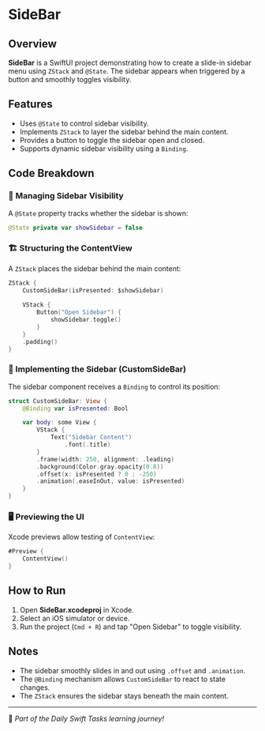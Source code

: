 # SideBar

## Overview
**SideBar** is a SwiftUI project demonstrating how to create a slide-in sidebar menu using `ZStack` and `@State`. The sidebar appears when triggered by a button and smoothly toggles visibility.

## Features
- Uses `@State` to control sidebar visibility.
- Implements `ZStack` to layer the sidebar behind the main content.
- Provides a button to toggle the sidebar open and closed.
- Supports dynamic sidebar visibility using a `Binding`.

## Code Breakdown

### 🔄 Managing Sidebar Visibility
A `@State` property tracks whether the sidebar is shown:

```swift
@State private var showSidebar = false
```

### 🏗️ Structuring the ContentView
A `ZStack` places the sidebar behind the main content:

```swift
ZStack {
    CustomSideBar(isPresented: $showSidebar)
    
    VStack {
        Button("Open Sidebar") {
            showSidebar.toggle()
        }
    }
    .padding()
}
```

### 📂 Implementing the Sidebar (CustomSideBar)
The sidebar component receives a `Binding` to control its position:

```swift
struct CustomSideBar: View {
    @Binding var isPresented: Bool

    var body: some View {
        VStack {
            Text("Sidebar Content")
                .font(.title)
        }
        .frame(width: 250, alignment: .leading)
        .background(Color.gray.opacity(0.8))
        .offset(x: isPresented ? 0 : -250)
        .animation(.easeInOut, value: isPresented)
    }
}
```

### 🖥️ Previewing the UI
Xcode previews allow testing of `ContentView`:

```swift
#Preview {
    ContentView()
}
```

## How to Run
1. Open **SideBar.xcodeproj** in Xcode.
2. Select an iOS simulator or device.
3. Run the project (`Cmd + R`) and tap "Open Sidebar" to toggle visibility.

## Notes
- The sidebar smoothly slides in and out using `.offset` and `.animation`.
- The `@Binding` mechanism allows `CustomSideBar` to react to state changes.
- The `ZStack` ensures the sidebar stays beneath the main content.

---
🚀 *Part of the Daily Swift Tasks learning journey!*